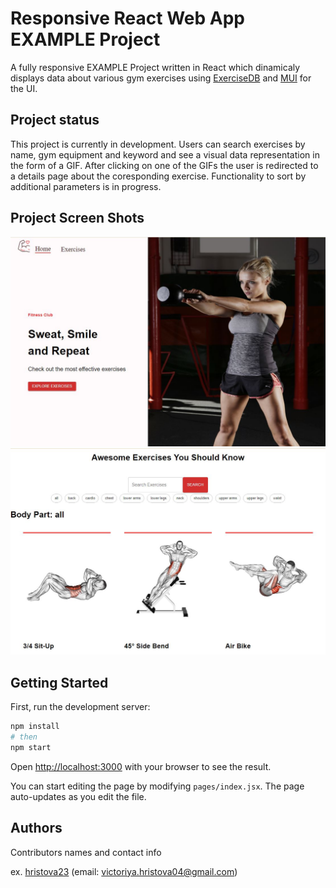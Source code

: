 # Responsive React Web App EXAMPLE Project

A fully responsive EXAMPLE Project written in React which dinamicaly displays data about various gym exercises using [ExerciseDB](https://rapidapi.com/justin-WFnsXH_t6/api/exercisedb/details) and [MUI](https://mui.com/) for the UI.

## Project status

This project is currently in development. Users can search exercises by name, gym equipment and keyword and see a visual data representation in the form of a GIF. After clicking on one of the GIFs the user is redirected to a details page about the coresponding exercise. Functionality to sort by additional parameters is in progress.

## Project Screen Shots
![Main Page](src/assets/images/MainPage.jpeg)
![Exercises Page](src/assets/images/exercises.JPG)

## Getting Started

First, run the development server:

```bash
npm install
# then
npm start
```
Open [http://localhost:3000](http://localhost:3000) with your browser to see the result.

You can start editing the page by modifying `pages/index.jsx`. The page auto-updates as you edit the file.

## Authors

Contributors names and contact info

ex. [hristova23](https://github.com/hristova23) (email: victoriya.hristova04@gmail.com)
